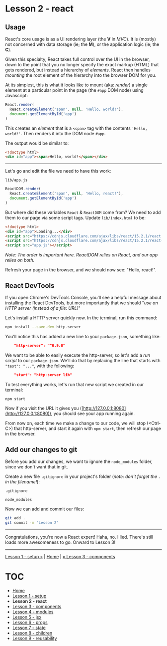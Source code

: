 # Lesson 2 - react

## Usage

React's core usage is as a UI rendering layer (the **V** in *MVC*). It is
(mostly) not concerned with data storage (ie; the **M**), or the application
logic (ie; the **C**). 

Given this specialty, React takes full control over the UI in the browser, down
to the point that you no longer specify the exact markup (HTML) that gets
rendered, but instead a hierarchy of *elements*. React then handles *mounting*
the root element of the hierarchy into the browser DOM for you.

At its simplest, this is what it looks like to mount (aka: *render*) a single
element at a particular point in the page (the `#app` DOM node) using
Javascript:

```javascript
React.render(
  React.createElement('span', null, 'Hello, world!'),
  document.getElementById('app')
)
```

This creates an *element* that is a `<span>` tag with the contents `'Hello,
world!'`. Then renders it into the DOM node `#app`.

The output would be similar to:

```html
<!doctype html>
<div id="app"><span>Hello, world!</span></div>
```

---

Let's go and edit the file we need to have this work:

`lib/app.js`
```javascript
ReactDOM.render(
  React.createElement('span', null, 'Hello, react!'),
  document.getElementById('app')
)
```

But where did these variables `React` & `ReactDOM` come from? We need to add
them to our page via some script tags. Update `lib/index.html` to be:

```html
<!doctype html>
<div id="app">Loading...</div>
<script src="https://cdnjs.cloudflare.com/ajax/libs/react/15.2.1/react.js"></script>
<script src="https://cdnjs.cloudflare.com/ajax/libs/react/15.2.1/react-dom.js"></script>
<script src="app.js"></script>
```

_Note: The order is important here. ReactDOM relies on React, and our app relies
on both._

Refresh your page in the browser, and we should now see: "Hello, react!".

## React DevTools

If you open Chrome's DevTools Console, you'll see a helpful message about
installing the React DevTools, but more importantly that we should "_use an HTTP
server (instead of a file: URL)_"

Let's install a HTTP server quickly now. In the terminal, run this command:

```bash
npm install --save-dev http-server
```

You'll notice this has added a new line to your `package.json`, something like:

```json
    "http-server": "^0.9.0"
```

We want to be able to easily execute the http-server, so let's add a _run
script_ to our `package.json`. We'll do that by replacing the line that starts
with `"test": "..."`, with the following:

```json
    "start": "http-server lib"
```

To test everything works, let's run that new script we created in our terminal:

```bash
npm start
```

Now if you visit the URL it gives you
([http://127.0.0.1:8080](http://127.0.0.1:8080)), you should see your app
running again.

From now on, each time we make a change to our code, we will stop (&lt;Ctrl-C>)
that http-server, and start it again with `npm start`, then refresh our page in
the browser.

## Add our changes to git

Before you add our changes, we want to ignore the `node_modules` folder, since
we don't want that in git.

Create a new file `.gitignore` in your project's folder (_note: don't forget the
`.` in the filename!_):

`.gitignore`
```
node_modules
```

Now we can add and commit our files:

```bash
git add .
git commit -m "Lesson 2"
```

---

Congratulations, you're now a React expert! Haha, no. I lied. There's still
loads more awesomeness to go. Onward to Lesson 3!

---

[Lesson 1 - setup «](lesson_1.md) | [Home](README.md) | [» Lesson 3 - components](lesson_3.md)

# TOC

* [Home](README.md)
* [Lesson 1 - setup](lesson_1.md)
* **Lesson 2 - react**
* [Lesson 3 - components](lesson_3.md)
* [Lesson 4 - modules](lesson_4.md)
* [Lesson 5 - jsx](lesson_5.md)
* [Lesson 6 - props](lesson_6.md)
* [Lesson 7 - state](lesson_7.md)
* [Lesson 8 - children](lesson_8.md)
* [Lesson 9 - reusability](lesson_9.md)
